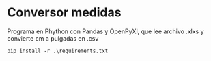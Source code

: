 # Conversor medidas

Programa en Phython con Pandas y OpenPyXl, que lee archivo .xlxs y convierte cm a pulgadas en .csv

```
pip install -r .\requirements.txt
```
